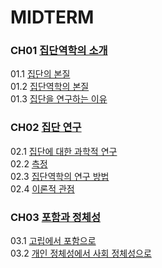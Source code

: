 # MIDTERM
### CH01 [집단역학의 소개](./CH01.md)  
01.1 [집단의 본질](./CH01.md/집단의-본질)  
01.2 [집단역학의 본질](./CH01.md/집단역학의-본질)  
01.3 [집단을 연구하는 이유](./CH01.md/집단을-연구하는-이유)  
### CH02 [집단 연구](./CH02.md)  
02.1 [집단에 대한 과학적 연구](./CH02.md/집단에-대한-과학적-연구)  
02.2 [측정](./CH02.md/측정)  
02.3 [집단역학의 연구 방법](./CH02.md/집단역학의-연구-방법)  
02.4 [이론적 관점](./CH02.md/이론적-관점)  
### CH03 [포함과 정체성](./CH03.md)  
03.1 [고립에서 포함으로](./CH03.md/고립에서-포함으로)  
03.2 [개인 정체성에서 사회 정체성으로](./CH03.md/개인-정체성에서-사회-정체성으로)  